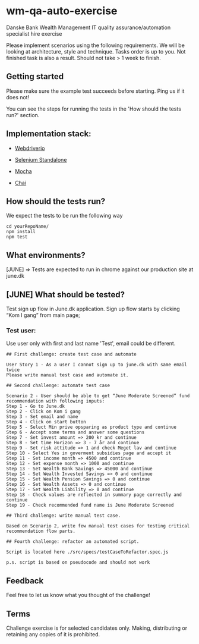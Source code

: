 # wm-qa-auto-exercise
Danske Bank Wealth Management IT quality assurance/automation specialist hire exercise

Please implement scenarios using the following requirements. We will be looking at architecture, style and technique.
Tasks order is up to you. Not finished task is also a result. Should not take > 1 week to finish.

## Getting started

Please make sure the example test succeeds before starting. Ping us if it does not!

You can see the steps for running the tests in the 'How should the tests run?' section.


## Implementation stack:
* [Webdriverio](http://webdriver.io/)

* [Selenium Standalone](https://github.com/vvo/selenium-standalone)

* [Mocha](https://mochajs.org/)

* [Chai](https://www.chaijs.com/api/bdd/)


## How should the tests run?
We expect the tests to be run the following way
```
cd yourRepoName/
npm install
npm test
```

## What environments?

[JUNE] => Tests are expected to run in chrome against our production site at june.dk


## [JUNE] What should be tested?

Test sign up flow in June.dk application. Sign up flow starts by clicking “Kom I gang” from main page;

### Test user:
Use user only with first and last name 'Test', email could be different.

```
## First challenge: create test case and automate

User Story 1 - As a user I cannot sign up to june.dk with same email twice
Please write manual test case and automate it.
```

```
## Second challenge: automate test case

Scenario 2 - User should be able to get “June Moderate Screened” fund recommendation with following inputs:
Step 1 - Go to June.dk
Step 2 - Click on Kom i gang
Step 3 - Set email and name
Step 4 - Click on start button
Step 5 - Select Min prive opsparing as product type and continue
Step 6 - Accept some terms and answer some questions
Step 7 - Set invest amount => 200 kr and continue
Step 8 - Set time Horizon => 3 - 7 år and continue
Step 9 - Set risk attitude => 1 and check Meget lav and continue
Step 10 - Select Yes in goverment subsidies page and accept it
Step 11 - Set income month => 4500 and continue
Step 12 - Set expense month => 1000 and continue
Step 13 - Set Wealth Bank Savings => 45000 and continue
Step 14 - Set Wealth Invested Savings => 0 and continue
Step 15 - Set Wealth Pension Savings => 0 and continue
Step 16 - Set Wealth Assets => 0 and continue
Step 17 - Set Wealth Liability => 0 and continue
Step 18 - Check values are reflected in summary page correctly and continue
Step 19 - Check recommended fund name is June Moderate Screened
```
```
## Third challenge: write manual test case.

Based on Scenario 2, write few manual test cases for testing critical recommendation flow parts.
```
```
## Fourth challenge: refactor an automated script.

Script is located here ./src/specs/testCaseToRefactor.spec.js

p.s. script is based on pseudocode and should not work
```
## Feedback
Feel free to let us know what you thought of the challenge!

## Terms
Challenge exercise is for selected candidates only. Making, distributing or retaining any copies of it is prohibited.